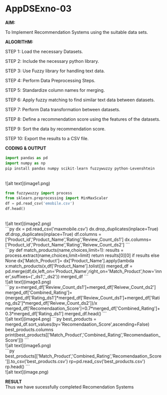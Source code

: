 # AppDSExno-03

**AIM:**

To Implement Recommendation Systems using the suitable data sets.

**ALGORITHM:**

STEP 1: Load the necessary Datasets.

STEP 2: Include the necessary python library.

STEP 3: Use Fuzzy library for handling text data.

STEP 4: Perform Data Preprocessing Steps.

STEP 5: Standardize column names for merging.

STEP 6: Apply fuzzy matching to find similar text data between datasets.

STEP 7: Perform Data transformation between datasets.

STEP 8: Define a recommendation score using the features of the datasets.

STEP 9: Sort the data by recommendation score.

STEP 10: Export the results to a CSV file.


**CODING & OUTPUT**

```py
import pandas as pd
import numpy as np
pip install pandas numpy scikit-learn fuzzywuzzy python-Levenshtein
```
<br>
![alt text](image1.png)
<br>

```py
from fuzzywuzzy import process
from sklearn.preprocessing import MinMaxScaler
df = pd.read_csv('emobile.csv')
df.head()
```
<br>
![alt text](image2.png)
<br>
```py
dx = pd.read_csv('maxmobile.csv')
dx.drop_duplicates(inplace=True)
df.drop_duplicates(inplace=True)
df.columns =['Product_id','Product_Name','Rating','Review_Count_ds1']
dx.columns=['Product_id','Product_Name','Rating','Reivew_Count_ds2']
```
<br>
```py
def match_products(name,choices,limit=1):
    results = process.extract(name,choices,limit=limit)
    return results[0][0] if results else None
dx['Match_Product']= dx['Product_Name'].apply(lambda x:match_products(x,df['Product_Name'].tolist()))
merged_df = pd.merge(df,dx,left_on='Product_Name',right_on='Match_Product',how='inner',suffixes=('_ds1','_ds2'))
merged_df
```
<br>
![alt text](image3.png)
<br>
```py
x=merged_df['Review_Count_ds1']+merged_df['Reivew_Count_ds2']
merged_df['Combined_Rating']= (merged_df['Rating_ds1']*merged_df['Review_Count_ds1']+merged_df['Rating_ds2']*merged_df['Reivew_Count_ds2'])/x
merged_df['Recomendaation_Score']=0.7*merged_df['Combined_Rating']+0.3*merged_df['Rating_ds1']
merged_df.head()
```
<br>
![alt text](image4.png)
```py
best_products = merged_df.sort_values(by='Recomendaation_Score',ascending=False)
best_products.columns
print(best_products[['Match_Product','Combined_Rating','Recomendaation_Score']])
```
<br>
![alt text](image5.png)
<br>
```py
best_products[['Match_Product','Combined_Rating','Recomendaation_Score']].to_csv('best_products.csv')
rp=pd.read_csv('best_products.csv')
rp.head()
```
<br>
![alt text](image.png)
<br>


**RESULT**
<br>
Thus we have sucessfully completed Recomendation Systems
